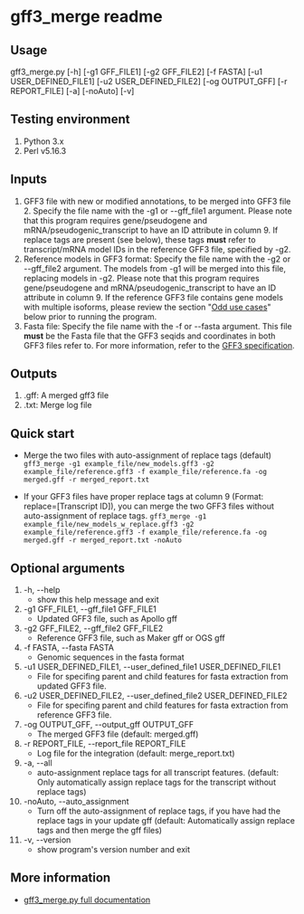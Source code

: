 # gff3_merge readme

## Usage 

gff3_merge.py [-h] [-g1 GFF_FILE1] [-g2 GFF_FILE2] [-f FASTA] [-u1 USER_DEFINED_FILE1] [-u2 USER_DEFINED_FILE2] [-og OUTPUT_GFF] [-r REPORT_FILE] [-a] [-noAuto] [-v]

## Testing environment

1. Python 3.x
2. Perl v5.16.3

## Inputs
1. GFF3 file with new or modified annotations, to be merged into GFF3 file 2. Specify the file name with the -g1 or --gff_file1 argument. Please note that this program requires gene/pseudogene and mRNA/pseudogenic_transcript to have an ID attribute in column 9. If replace tags are present (see below), these tags **must** refer to transcript/mRNA model IDs in the reference GFF3 file, specified by -g2. 
2. Reference models in GFF3 format: Specify the file name with the -g2 or --gff_file2 argument. The models from -g1 will be merged into this file, replacing models in -g2. Please note that this program requires gene/pseudogene and mRNA/pseudogenic_transcript to have an ID attribute in column 9. If the reference GFF3 file contains gene models with multiple isoforms, please review the section "[Odd use cases](Merge-two-GFF3-files#odd-use-cases.md)" below prior to running the program.
3. Fasta file: Specify the file name with the -f or --fasta argument. This file **must** be the Fasta file that the GFF3 seqids and coordinates in both GFF3 files refer to. For more information, refer to the [GFF3 specification](https://github.com/The-Sequence-Ontology/Specifications/blob/master/gff3.md).

## Outputs
1. .gff: A merged gff3 file
2. .txt: Merge log file

## Quick start
* Merge the two files with auto-assignment of replace tags (default)
    `gff3_merge -g1 example_file/new_models.gff3 -g2 example_file/reference.gff3 -f example_file/reference.fa -og merged.gff -r merged_report.txt`

* If your GFF3 files have proper replace tags at column 9 (Format: replace=[Transcript ID]), you can merge the two GFF3 files without auto-assignment of replace tags.
    `gff3_merge -g1 example_file/new_models_w_replace.gff3 -g2 example_file/reference.gff3 -f example_file/reference.fa -og merged.gff -r merged_report.txt -noAuto`

## Optional arguments

1.  -h, --help            
    - show this help message and exit
2.  -g1 GFF_FILE1, --gff_file1 GFF_FILE1
    - Updated GFF3 file, such as Apollo gff
3.  -g2 GFF_FILE2, --gff_file2 GFF_FILE2
    - Reference GFF3 file, such as Maker gff or OGS gff
4.  -f FASTA, --fasta FASTA
    - Genomic sequences in the fasta format
5.  -u1 USER_DEFINED_FILE1, --user_defined_file1 USER_DEFINED_FILE1
    - File for specifing parent and child features for fasta extraction from updated GFF3 file.
6.  -u2 USER_DEFINED_FILE2, --user_defined_file2 USER_DEFINED_FILE2
    - File for specifing parent and child features for fasta extraction from reference GFF3 file.
7.  -og OUTPUT_GFF, --output_gff OUTPUT_GFF
    - The merged GFF3 file (default: merged.gff)
8.  -r REPORT_FILE, --report_file REPORT_FILE
    - Log file for the integration (default: merge_report.txt)
9.  -a, --all
    - auto-assignment replace tags for all transcript features. (default: Only automatically assign replace tags for the transcript without replace tags)
10. -noAuto, --auto_assignment
    - Turn off the auto-assignment of replace tags, if you have had the replace tags in your update gff (default: Automatically assign replace tags and then merge the gff files)
11. -v, --version
    - show program's version number and exit

## More information 
- [gff3_merge.py full documentation](Merge-two-GFF3-files.md)
